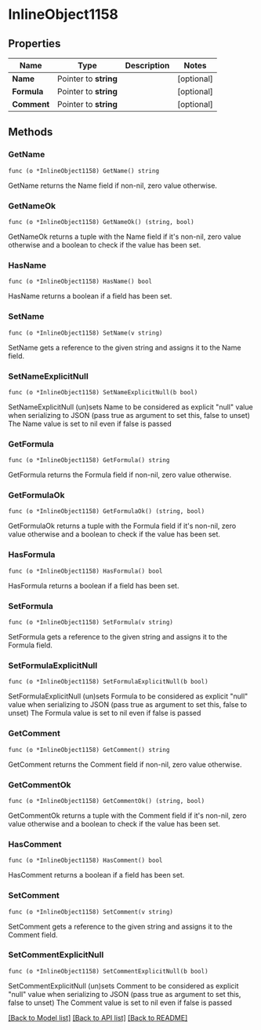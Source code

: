 # InlineObject1158

## Properties

Name | Type | Description | Notes
------------ | ------------- | ------------- | -------------
**Name** | Pointer to **string** |  | [optional] 
**Formula** | Pointer to **string** |  | [optional] 
**Comment** | Pointer to **string** |  | [optional] 

## Methods

### GetName

`func (o *InlineObject1158) GetName() string`

GetName returns the Name field if non-nil, zero value otherwise.

### GetNameOk

`func (o *InlineObject1158) GetNameOk() (string, bool)`

GetNameOk returns a tuple with the Name field if it's non-nil, zero value otherwise
and a boolean to check if the value has been set.

### HasName

`func (o *InlineObject1158) HasName() bool`

HasName returns a boolean if a field has been set.

### SetName

`func (o *InlineObject1158) SetName(v string)`

SetName gets a reference to the given string and assigns it to the Name field.

### SetNameExplicitNull

`func (o *InlineObject1158) SetNameExplicitNull(b bool)`

SetNameExplicitNull (un)sets Name to be considered as explicit "null" value
when serializing to JSON (pass true as argument to set this, false to unset)
The Name value is set to nil even if false is passed
### GetFormula

`func (o *InlineObject1158) GetFormula() string`

GetFormula returns the Formula field if non-nil, zero value otherwise.

### GetFormulaOk

`func (o *InlineObject1158) GetFormulaOk() (string, bool)`

GetFormulaOk returns a tuple with the Formula field if it's non-nil, zero value otherwise
and a boolean to check if the value has been set.

### HasFormula

`func (o *InlineObject1158) HasFormula() bool`

HasFormula returns a boolean if a field has been set.

### SetFormula

`func (o *InlineObject1158) SetFormula(v string)`

SetFormula gets a reference to the given string and assigns it to the Formula field.

### SetFormulaExplicitNull

`func (o *InlineObject1158) SetFormulaExplicitNull(b bool)`

SetFormulaExplicitNull (un)sets Formula to be considered as explicit "null" value
when serializing to JSON (pass true as argument to set this, false to unset)
The Formula value is set to nil even if false is passed
### GetComment

`func (o *InlineObject1158) GetComment() string`

GetComment returns the Comment field if non-nil, zero value otherwise.

### GetCommentOk

`func (o *InlineObject1158) GetCommentOk() (string, bool)`

GetCommentOk returns a tuple with the Comment field if it's non-nil, zero value otherwise
and a boolean to check if the value has been set.

### HasComment

`func (o *InlineObject1158) HasComment() bool`

HasComment returns a boolean if a field has been set.

### SetComment

`func (o *InlineObject1158) SetComment(v string)`

SetComment gets a reference to the given string and assigns it to the Comment field.

### SetCommentExplicitNull

`func (o *InlineObject1158) SetCommentExplicitNull(b bool)`

SetCommentExplicitNull (un)sets Comment to be considered as explicit "null" value
when serializing to JSON (pass true as argument to set this, false to unset)
The Comment value is set to nil even if false is passed

[[Back to Model list]](../README.md#documentation-for-models) [[Back to API list]](../README.md#documentation-for-api-endpoints) [[Back to README]](../README.md)


